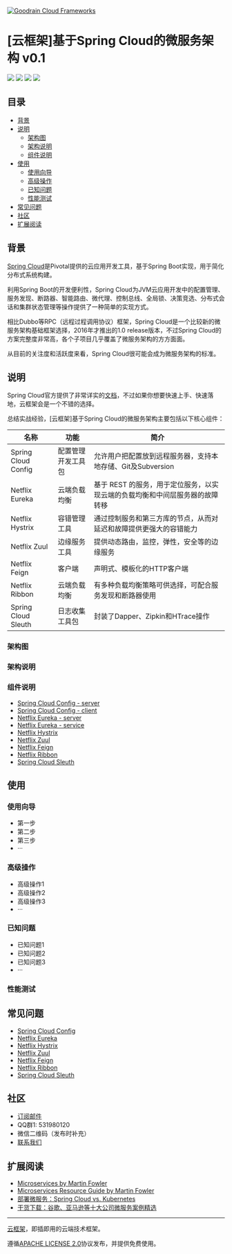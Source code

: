 [![Goodrain Cloud Frameworks](http://7xihe6.com1.z0.glb.clouddn.com/CLOUDFRAMEWORKS9x3d.jpg)](http://app.goodrain.com)

# [云框架]基于Spring Cloud的微服务架构 v0.1

![](https://img.shields.io/badge/Version-v0.1-green.svg)
[![](https://img.shields.io/badge/CHANGELOG-v0.1-red.svg)](CHANGELOG.md)
![](https://img.shields.io/badge/License-APACHE2.0-blue.svg)
[![](https://img.shields.io/badge/Prodcuer-Bin%20Zhang-orange.svg)](CONTRIBUTORS.md)

## 目录

* [背景](#背景)
* [说明](#说明)
   * [架构图](#架构图)
   * [架构说明](#架构说明)
   * [组件说明](#组件说明)  
* [使用](#使用)
   * [使用向导](#使用向导)
   * [高级操作](#高级操作)
   * [已知问题](#已知问题)
   * [性能测试](#性能测试)  
* [常见问题](#常见问题)
* [社区](#社区)
* [扩展阅读](#扩展阅读)

## <a name="背景"></a>背景

[Spring Cloud](http://projects.spring.io/spring-cloud/)是Pivotal提供的云应用开发工具，基于Spring Boot实现，用于简化分布式系统构建。

利用Spring Boot的开发便利性，Spring Cloud为JVM云应用开发中的配置管理、服务发现、断路器、智能路由、微代理、控制总线、全局锁、决策竞选、分布式会话和集群状态管理等操作提供了一种简单的实现方式。

相比Dubbo等RPC（远程过程调用协议）框架，Spring Cloud是一个比较新的微服务架构基础框架选择，2016年才推出的1.0 release版本，不过Spring Cloud的方案完整度非常高，各个子项目几乎覆盖了微服务架构的方方面面。

从目前的关注度和活跃度来看，Spring Cloud很可能会成为微服务架构的标准。

## <a name="说明"></a>说明

Spring Cloud官方提供了非常详实的[文档](https://spring.io/docs)，不过如果你想要快速上手、快速落地，云框架会是一个不错的选择。

总结实战经验，[云框架]基于Spring Cloud的微服务架构主要包括以下核心组件：

| 名称 | 功能 | 简介 |
| --- | --- | --- |
| Spring Cloud Config | 配置管理开发工具包 | 允许用户把配置放到远程服务器，支持本地存储、Git及Subversion |
| Netflix Eureka | 云端负载均衡 | 基于 REST 的服务，用于定位服务，以实现云端的负载均衡和中间层服务器的故障转移 |
| Netflix Hystrix | 容错管理工具 | 通过控制服务和第三方库的节点，从而对延迟和故障提供更强大的容错能力 |
| Netflix Zuul | 边缘服务工具 | 提供动态路由，监控，弹性，安全等的边缘服务 |
| Netflix Feign | 客户端 | 声明式、模板化的HTTP客户端 |
| Netflix Ribbon | 云端负载均衡 | 有多种负载均衡策略可供选择，可配合服务发现和断路器使用 |
| Spring Cloud Sleuth | 日志收集工具包 | 封装了Dapper、Zipkin和HTrace操作 |

### <a name="架构图"></a>架构图

### <a name="架构说明"></a>架构说明

### <a neme="组件说明"></a>组件说明

* [Spring Cloud Config - server](https://github.com/cloudframeworks-springcloud/config-client)
* [Spring Cloud Config - client](https://github.com/cloudframeworks-springcloud/config-server)
* [Netflix Eureka - server](https://github.com/cloudframeworks-springcloud/eureka-server)
* [Netflix Eureka - service](https://github.com/cloudframeworks-springcloud/eureka-service)
* [Netflix Hystrix](https://github.com/cloudframeworks-springcloud/hystrix)
* [Netflix Zuul](https://github.com/cloudframeworks-springcloud/zuul)
* [Netflix Feign](https://github.com/cloudframeworks-springcloud/feign)
* [Netflix Ribbon](https://github.com/cloudframeworks-springcloud/ribbon)
* [Spring Cloud Sleuth](https://github.com/cloudframeworks-springcloud/sleuth)

## <a name="使用"></a>使用

### <a name="使用向导"></a>使用向导

+ 第一步
+ 第二步
+ 第三步
+ ···

### <a name="高级操作"></a>高级操作

+ 高级操作1
+ 高级操作2
+ 高级操作3
+ ···

### <a name="已知问题"></a>已知问题

+ 已知问题1
+ 已知问题2
+ 已知问题3
+ ···

### <a name="性能测试"></a>性能测试

## <a name="常见问题"></a>常见问题

* [Spring Cloud Config](https://github.com/cloudframeworks-springcloud/user-guide/blob/master/QA/Spring%20Cloud%20Config)
* [Netflix Eureka](https://github.com/cloudframeworks-springcloud/user-guide/blob/master/QA/Netflix%20Eureka)
* [Netflix Hystrix](https://github.com/cloudframeworks-springcloud/user-guide/blob/master/QA/Netflix%20Hystrix)
* [Netflix Zuul](https://github.com/cloudframeworks-springcloud/user-guide/blob/master/QA/Netflix%20Zuul)
* [Netflix Feign](https://github.com/cloudframeworks-springcloud/user-guide/blob/master/QA/Netflix%20Feign)
* [Netflix Ribbon](https://github.com/cloudframeworks-springcloud/user-guide/blob/master/QA/Netflix%20Ribbon)
* [Spring Cloud Sleuth](https://github.com/cloudframeworks-springcloud/user-guide/blob/master/QA/Spring%20Cloud%20Sleuth)

## <a name="社区"></a>社区

+ [订阅邮件](http://goodrain.us15.list-manage.com/subscribe?u=1874f1de4ed82a52890cefb4c&id=b88f73ca56)
+ QQ群1: 531980120
+ 微信二维码（发布时补充）
+ [联系我们](mailto:info@goodrain.com)

## <a name="扩展阅读"></a>扩展阅读

+ [Microservices by Martin Fowler](https://martinfowler.com/articles/microservices.html)
+ [Microservices Resource Guide by Martin Fowler](https://martinfowler.com/microservices/)
+ [部署微服务：Spring Cloud vs. Kubernetes](http://www.jianshu.com/p/2f443a5a9d99)
+ [干货下载：谷歌、亚马逊等十大公司微服务案例精选](https://mp.weixin.qq.com/s?__biz=MzIwMDA2OTI0Mw==&mid=2653449136&idx=2&sn=0e6bc2215646064c9a35398a8fb00299&chksm=8d5e12a4ba299bb2bf75f5b8aebb645c186932b6507dbd2ca9372dbd5b0f4d0a5a43e9fce72d#rd)

-------

[云框架](ABOUT.md)，即插即用的云端技术框架。

遵循[APACHE LICENSE 2.0](LICENSE.md)协议发布，并提供免费使用。

